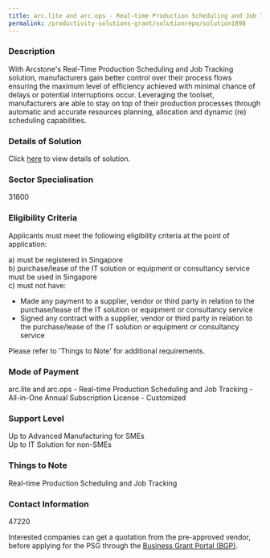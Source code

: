 ```yaml
---
title: arc.lite and arc.ops - Real-time Production Scheduling and Job Tracking - All-in-One Annual Subscription License - Customized
permalink: /productivity-solutions-grant/solutionrepo/solution1898
---
```


### Description

With Arcstone's Real-Time Production Scheduling and Job Tracking solution, manufacturers gain better control over their process flows ensuring the maximum level of efficiency achieved with minimal chance of delays or potential interruptions occur. Leveraging the toolset, manufacturers are able to stay on top of their production processes through automatic and accurate resources planning, allocation and dynamic (re) scheduling capabilities.

### Details of Solution

Click <a href='Arcstone Pte ltd' target='_blank' rel='noopener'>here</a> to view details of solution.

### Sector Specialisation

 31800 

### Eligibility Criteria

Applicants must meet the following eligibility criteria at the point of application:

a) must be registered in Singapore <br>
b) purchase/lease of the IT solution or equipment or consultancy service must be used in Singapore <br>
c) must not have:
- Made any payment to a supplier, vendor or third party in relation to the purchase/lease of the IT solution or equipment or consultancy service
- Signed any contract with a supplier, vendor or third party in relation to the purchase/lease of the IT solution or equipment or consultancy service

Please refer to 'Things to Note' for additional requirements.

### Mode of Payment
arc.lite and arc.ops - Real-time Production Scheduling and Job Tracking - All-in-One Annual Subscription License - Customized

### Support Level
Up to Advanced Manufacturing for SMEs <br>
Up to IT Solution for non-SMEs

### Things to Note
Real-time Production Scheduling and Job Tracking

### Contact Information
47220

Interested companies can get a quotation from the pre-approved vendor, before applying for the PSG through the <a target='_blank' rel='noopener' href='https://www.businessgrants.gov.sg/'>Business Grant Portal (BGP)</a>.
